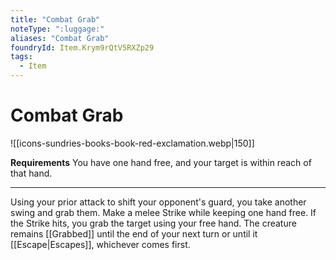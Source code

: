 ```yaml
---
title: "Combat Grab"
noteType: ":luggage:"
aliases: "Combat Grab"
foundryId: Item.Krym9rQtV5RXZp29
tags:
  - Item
---
```


# Combat Grab
![[icons-sundries-books-book-red-exclamation.webp|150]]

**Requirements** You have one hand free, and your target is within reach of that hand.

* * *

Using your prior attack to shift your opponent's guard, you take another swing and grab them. Make a melee Strike while keeping one hand free. If the Strike hits, you grab the target using your free hand. The creature remains [[Grabbed]] until the end of your next turn or until it [[Escape|Escapes]], whichever comes first.
